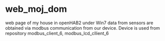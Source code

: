 # web_moj_dom
web page of my house in openHAB2 under Win7
data from sensors are obtained via modbus communication from our device.
Device is used from repository modbus_client_6, modbus_lcd_cllient_6
